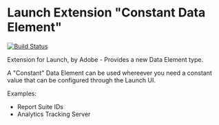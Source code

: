 # Launch Extension "Constant Data Element"

[![Build Status](https://travis-ci.org/janexner/launch-extension-constant-data-element.svg?branch=master)](https://travis-ci.org/janexner/launch-extension-constant-data-element)

Extension for Launch, by Adobe - Provides a new Data Element type.

A "Constant" Data Element can be used whereever you need a constant value that can be configured through the Launch UI.

Examples:

- Report Suite IDs
- Analytics Tracking Server
